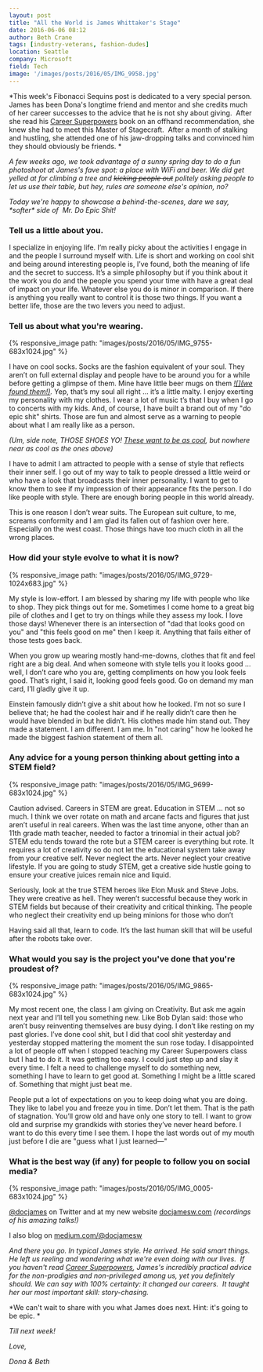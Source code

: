 ```yaml
---
layout: post
title: "All the World is James Whittaker's Stage"
date: 2016-06-06 08:12
author: Beth Crane
tags: [industry-veterans, fashion-dudes]
location: Seattle
company: Microsoft
field: Tech
image: '/images/posts/2016/05/IMG_9958.jpg'
---
```


*This week's Fibonacci Sequins post is dedicated to a very special person. James has been Dona's longtime friend and mentor and she credits much of her career successes to the advice that he is not shy about giving.  After she read his [Career Superpowers](http://amzn.to/25Ib4WS) book on an offhand recommendation, she knew she had to meet this Master of Stagecraft.  After a month of stalking and hustling, she attended one of his jaw-dropping talks and convinced him they should obviously be friends. *

*A few weeks ago, we took advantage of a sunny spring day to do a fun photoshoot at James's fave spot: a place with WiFi and beer. We did get yelled at for climbing a tree and ~~kicking people out~~ politely asking people to let us use their table, but hey, rules are someone else's opinion, no?*

*Today we're happy to showcase a behind-the-scenes, dare we say, \*softer\* side of  Mr. Do Epic Shit!*

### Tell us a little about you.

I specialize in enjoying life. I’m really picky about the activities I engage in and the people I surround myself with. Life is short and working on cool shit and being around interesting people is, I’ve found, both the meaning of life and the secret to success. It’s a simple philosophy but if you think about it the work you do and the people you spend your time with have a great deal of impact on your life. Whatever else you do is minor in comparison. If there is anything you really want to control it is those two things. If you want a better life, those are the two levers you need to adjust.

### Tell us about what you're wearing.

{% responsive_image path: "images/posts/2016/05/IMG_9755-683x1024.jpg" %}

I have on cool socks. Socks are the fashion equivalent of your soul. They aren’t on full external display and people have to be around you for a while before getting a glimpse of them. Mine have little beer mugs on them *[![](we found them!)](http://amzn.to/25IbxYY).* Yep, that’s my soul all right … it’s a little malty. I enjoy exerting my personality with my clothes. I wear a lot of music t’s that I buy when I go to concerts with my kids. And, of course, I have built a brand out of my "do epic shit" shirts. Those are fun and almost serve as a warning to people about what I am really like as a person.

*(Um, side note, THOSE SHOES YO! [These want to be as cool](http://amzn.to/1U3lRSV), but nowhere near as cool as the ones above)*

I have to admit I am attracted to people with a sense of style that reflects their inner self. I go out of my way to talk to people dressed a little weird or who have a look that broadcasts their inner personality. I want to get to know them to see if my impression of their appearance fits the person. I do like people with style. There are enough boring people in this world already.

This is one reason I don’t wear suits. The European suit culture, to me, screams conformity and I am glad its fallen out of fashion over here. Especially on the west coast. Those things have too much cloth in all the wrong places.

### How did your style evolve to what it is now?

{% responsive_image path: "images/posts/2016/05/IMG_9729-1024x683.jpg" %}

My style is low-effort. I am blessed by sharing my life with people who like to shop. They pick things out for me. Sometimes I come home to a great big pile of clothes and I get to try on things while they assess my look. I love those days! Whenever there is an intersection of "dad that looks good on you" and "this feels good on me" then I keep it. Anything that fails either of those tests goes back.

When you grow up wearing mostly hand-me-downs, clothes that fit and feel right are a big deal. And when someone with style tells you it looks good … well, I don’t care who you are, getting compliments on how you look feels good. That’s right, I said it, looking good feels good. Go on demand my man card, I’ll gladly give it up.

Einstein famously didn’t give a shit about how he looked. I’m not so sure I believe that; he had the coolest hair and if he really didn’t care then he would have blended in but he didn’t. His clothes made him stand out. They made a statement. I am different. I am me. In "not caring" how he looked he made the biggest fashion statement of them all.

### Any advice for a young person thinking about getting into a STEM field?

{% responsive_image path: "images/posts/2016/05/IMG_9699-683x1024.jpg" %}

Caution advised. Careers in STEM are great. Education in STEM … not so much. I think we over rotate on math and arcane facts and figures that just aren’t useful in real careers. When was the last time anyone, other than an 11th grade math teacher, needed to factor a trinomial in their actual job? STEM edu tends toward the rote but a STEM career is everything but rote. It requires a lot of creativity so do not let the educational system take away from your creative self. Never neglect the arts. Never neglect your creative lifestyle. If you are going to study STEM, get a creative side hustle going to ensure your creative juices remain nice and liquid.

Seriously, look at the true STEM heroes like Elon Musk and Steve Jobs. They were creative as hell. They weren’t successful because they work in STEM fields but because of their creativity and critical thinking. The people who neglect their creativity end up being minions for those who don’t

Having said all that, learn to code. It’s the last human skill that will be useful after the robots take over.

### What would you say is the project you've done that you're proudest of?

{% responsive_image path: "images/posts/2016/05/IMG_9865-683x1024.jpg" %}

My most recent one, the class I am giving on Creativity. But ask me again next year and I’ll tell you something new. Like Bob Dylan said: those who aren’t busy reinventing themselves are busy dying. I don’t like resting on my past glories. I’ve done cool shit, but I did that cool shit yesterday and yesterday stopped mattering the moment the sun rose today. I disappointed a lot of people off when I stopped teaching my Career Superpowers class but I had to do it. It was getting too easy. I could just step up and slay it every time. I felt a need to challenge myself to do something new, something I have to learn to get good at. Something I might be a little scared of. Something that might just beat me.

People put a lot of expectations on you to keep doing what you are doing. They like to label you and freeze you in time. Don’t let them. That is the path of stagnation. You’ll grow old and have only one story to tell. I want to grow old and surprise my grandkids with stories they’ve never heard before. I want to do this every time I see them. I hope the last words out of my mouth just before I die are "guess what I just learned—"

### What is the best way (if any) for people to follow you on social media?

{% responsive_image path: "images/posts/2016/05/IMG_0005-683x1024.jpg" %}

[@docjames](http://twitter.com/docjamesw) on Twitter and at my new website [docjamesw.com](http://docjamesw.com) *(recordings of his amazing talks!)*

I also blog on [medium.com/@docjamesw](http://medium.com/@docjamesw)

*And there you go. In typical James style. He arrived. He said smart things. He left us reeling and wondering what we're even doing with our lives.  If you haven't read [Career Superpowers](http://amzn.to/25Ib4WS), James's incredibly practical advice for the non-prodigies and non-privileged among us, yet you definitely should. We can say with 100% certainty: it changed our careers.  It taught her our most important skill: story-chasing.*

*We can't wait to share with you what James does next. Hint: it's going to be epic. *

*Till next week!*

*Love,*

*Dona & Beth*
